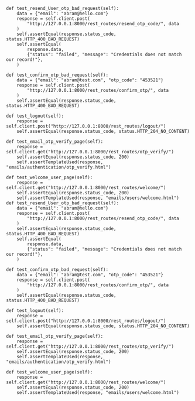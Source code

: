     def test_resend_User_otp_bad_request(self):
        data = {"email": "abram@hello.com"}
        response = self.client.post(
            "http://127.0.0.1:8000/rest_routes/resend_otp_code/", data
        )
        self.assertEqual(response.status_code, status.HTTP_400_BAD_REQUEST)
        self.assertEqual(
            response.data,
            {"status": "failed", "message": "Credentials does not match our record!"},
        )

    def test_confirm_otp_bad_request(self):
        data = {"email": "abram@test.com", "otp_code": "453521"}
        response = self.client.post(
            "http://127.0.0.1:8000/rest_routes/confirm_otp/", data
        )
        self.assertEqual(response.status_code, status.HTTP_400_BAD_REQUEST)

    def test_logout(self):
        response = self.client.post("http://127.0.0.1:8000/rest_routes/logout/")
        self.assertEqual(response.status_code, status.HTTP_204_NO_CONTENT)

    def test_email_otp_verify_page(self):
        response = self.client.get("http://127.0.0.1:8000/rest_routes/otp_verify/")
        self.assertEqual(response.status_code, 200)
        self.assertTemplateUsed(response, "emails/authentication/otp_verify.html")

    def test_welcome_user_page(self):
        response = self.client.get("http://127.0.0.1:8000/rest_routes/welcome/")
        self.assertEqual(response.status_code, 200)
        self.assertTemplateUsed(response, "emails/users/welcome.html")    def test_resend_User_otp_bad_request(self):
        data = {"email": "abram@hello.com"}
        response = self.client.post(
            "http://127.0.0.1:8000/rest_routes/resend_otp_code/", data
        )
        self.assertEqual(response.status_code, status.HTTP_400_BAD_REQUEST)
        self.assertEqual(
            response.data,
            {"status": "failed", "message": "Credentials does not match our record!"},
        )

    def test_confirm_otp_bad_request(self):
        data = {"email": "abram@test.com", "otp_code": "453521"}
        response = self.client.post(
            "http://127.0.0.1:8000/rest_routes/confirm_otp/", data
        )
        self.assertEqual(response.status_code, status.HTTP_400_BAD_REQUEST)

    def test_logout(self):
        response = self.client.post("http://127.0.0.1:8000/rest_routes/logout/")
        self.assertEqual(response.status_code, status.HTTP_204_NO_CONTENT)

    def test_email_otp_verify_page(self):
        response = self.client.get("http://127.0.0.1:8000/rest_routes/otp_verify/")
        self.assertEqual(response.status_code, 200)
        self.assertTemplateUsed(response, "emails/authentication/otp_verify.html")

    def test_welcome_user_page(self):
        response = self.client.get("http://127.0.0.1:8000/rest_routes/welcome/")
        self.assertEqual(response.status_code, 200)
        self.assertTemplateUsed(response, "emails/users/welcome.html")